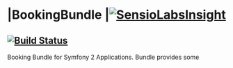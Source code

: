|BookingBundle |[![SensioLabsInsight](https://insight.sensiolabs.com/projects/077bcf9f-3153-423b-bd97-dd580ab81d4c/big.png)](https://insight.sensiolabs.com/projects/077bcf9f-3153-423b-bd97-dd580ab81d4c)
=============
[![Build Status](https://travis-ci.org/me1ifaro/MelifaroBookingBundle.svg?branch=master)](https://travis-ci.org/me1ifaro/MelifaroBookingBundle)
-------------------
Booking Bundle for Symfony 2 Applications. Bundle provides some
